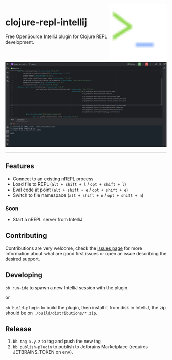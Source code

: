 <img src="images/logo.svg" width="180" align="right">

# clojure-repl-intellij

<!-- Plugin description -->

Free OpenSource IntelliJ plugin for Clojure REPL development.

<!-- Plugin description end -->

![Clojure LSP Intellij](images/demo.png)

---

## Features

- Connect to an existing nREPL process
- Load file to REPL (`alt + shift + l` / `opt + shift + l`)
- Eval code at point (`alt + shift + e` / `opt + shift + e`)
- Switch to file namespace (`alt + shift + n` / `opt + shift + n`)

### Soon

- Start a nREPL server from IntelliJ

## Contributing

Contributions are very welcome, check the [issues page](https://github.com/afucher/clojure-repl-intellij/issues) for more information about what are good first issues or open an issue describing the desired support.


## Developing

`bb run-ide` to spawn a new IntelliJ session with the plugin.

or

`bb build-plugin` to build the plugin, then install it from disk in IntelliJ, the zip should be on `./build/distributions/*.zip`.

## Release

1. `bb tag x.y.z` to tag and push the new tag
2. `bb publish-plugin` to publish to Jetbrains Marketplace (requires JETBRAINS_TOKEN on env).
